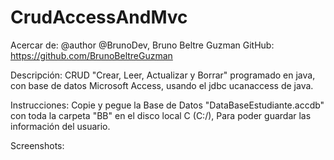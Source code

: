 # CrudAccessAndMvc

Acercar de:
@author @BrunoDev, Bruno Beltre Guzman
GitHub: https://github.com/BrunoBeltreGuzman

Descripción: 
CRUD "Crear, Leer, Actualizar y Borrar" programado en java, con base de datos Microsoft Access, 
usando el jdbc ucanaccess de java.

Instrucciones: 
Copie y pegue la Base de Datos "DataBaseEstudiante.accdb" con toda la carpeta "BB" en el disco local C (C:/), 
Para poder guardar las información del usuario.

Screenshots:

